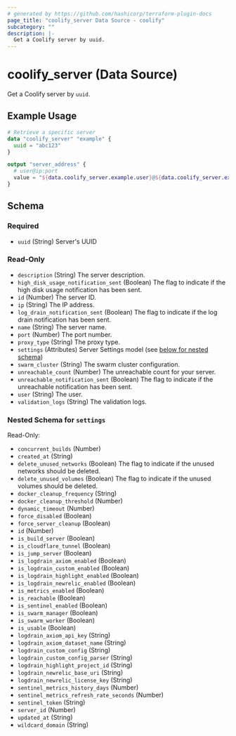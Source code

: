 ```yaml
---
# generated by https://github.com/hashicorp/terraform-plugin-docs
page_title: "coolify_server Data Source - coolify"
subcategory: ""
description: |-
  Get a Coolify server by uuid.
---
```


# coolify_server (Data Source)

Get a Coolify server by `uuid`.

## Example Usage

```terraform
# Retrieve a specific server
data "coolify_server" "example" {
  uuid = "abc123"
}

output "server_address" {
  # user@ip:port
  value = "${data.coolify_server.example.user}@${data.coolify_server.example.ip}:${data.coolify_server.example.port}"
}
```

<!-- schema generated by tfplugindocs -->
## Schema

### Required

- `uuid` (String) Server's UUID

### Read-Only

- `description` (String) The server description.
- `high_disk_usage_notification_sent` (Boolean) The flag to indicate if the high disk usage notification has been sent.
- `id` (Number) The server ID.
- `ip` (String) The IP address.
- `log_drain_notification_sent` (Boolean) The flag to indicate if the log drain notification has been sent.
- `name` (String) The server name.
- `port` (Number) The port number.
- `proxy_type` (String) The proxy type.
- `settings` (Attributes) Server Settings model (see [below for nested schema](#nestedatt--settings))
- `swarm_cluster` (String) The swarm cluster configuration.
- `unreachable_count` (Number) The unreachable count for your server.
- `unreachable_notification_sent` (Boolean) The flag to indicate if the unreachable notification has been sent.
- `user` (String) The user.
- `validation_logs` (String) The validation logs.

<a id="nestedatt--settings"></a>
### Nested Schema for `settings`

Read-Only:

- `concurrent_builds` (Number)
- `created_at` (String)
- `delete_unused_networks` (Boolean) The flag to indicate if the unused networks should be deleted.
- `delete_unused_volumes` (Boolean) The flag to indicate if the unused volumes should be deleted.
- `docker_cleanup_frequency` (String)
- `docker_cleanup_threshold` (Number)
- `dynamic_timeout` (Number)
- `force_disabled` (Boolean)
- `force_server_cleanup` (Boolean)
- `id` (Number)
- `is_build_server` (Boolean)
- `is_cloudflare_tunnel` (Boolean)
- `is_jump_server` (Boolean)
- `is_logdrain_axiom_enabled` (Boolean)
- `is_logdrain_custom_enabled` (Boolean)
- `is_logdrain_highlight_enabled` (Boolean)
- `is_logdrain_newrelic_enabled` (Boolean)
- `is_metrics_enabled` (Boolean)
- `is_reachable` (Boolean)
- `is_sentinel_enabled` (Boolean)
- `is_swarm_manager` (Boolean)
- `is_swarm_worker` (Boolean)
- `is_usable` (Boolean)
- `logdrain_axiom_api_key` (String)
- `logdrain_axiom_dataset_name` (String)
- `logdrain_custom_config` (String)
- `logdrain_custom_config_parser` (String)
- `logdrain_highlight_project_id` (String)
- `logdrain_newrelic_base_uri` (String)
- `logdrain_newrelic_license_key` (String)
- `sentinel_metrics_history_days` (Number)
- `sentinel_metrics_refresh_rate_seconds` (Number)
- `sentinel_token` (String)
- `server_id` (Number)
- `updated_at` (String)
- `wildcard_domain` (String)
